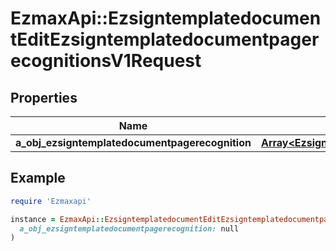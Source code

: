 # EzmaxApi::EzsigntemplatedocumentEditEzsigntemplatedocumentpagerecognitionsV1Request

## Properties

| Name | Type | Description | Notes |
| ---- | ---- | ----------- | ----- |
| **a_obj_ezsigntemplatedocumentpagerecognition** | [**Array&lt;EzsigntemplatedocumentpagerecognitionRequestCompound&gt;**](EzsigntemplatedocumentpagerecognitionRequestCompound.md) |  |  |

## Example

```ruby
require 'Ezmaxapi'

instance = EzmaxApi::EzsigntemplatedocumentEditEzsigntemplatedocumentpagerecognitionsV1Request.new(
  a_obj_ezsigntemplatedocumentpagerecognition: null
)
```

